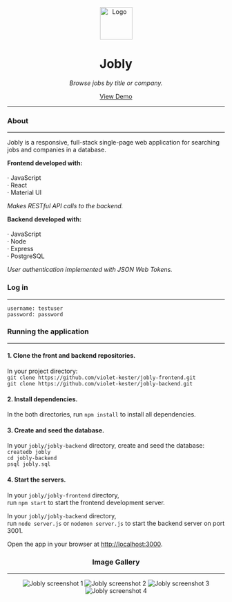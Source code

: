 <!-- header -->

<div align='center'>
  <a href='https://violetkester-jobly.surge.sh'>
    <img src='/public/logos/jobly-logo.png' width='75px' alt='Logo'>
  </a>
  <h1>Jobly</h1>
  <p>
    <i>Browse jobs by title or company.</i>
  </p>
  <p>
    <a href='https://violetkester-jobly.surge.sh' target='_blank'>View Demo</a>
  </p>
</div>

<hr/>

<!-- content -->

<div>
  <h3>About</h3>
  <hr/>
  <p>
    Jobly is a responsive, full-stack single-page web application for searching jobs and companies in a database.
  </p>
  <p>
    <b>Frontend developed with:</b></br></br>
    · JavaScript<br/>
    · React<br/>
    · Material UI
  </p>
  <p>
    <i>Makes RESTful API calls to the backend.</i>
  </p>
  <p>
    <b>Backend developed with:</b></br></br>
    · JavaScript<br/>
    · Node<br/>
    · Express<br/>
    · PostgreSQL
  </p>
  <p>
    <i>User authentication implemented with JSON Web Tokens.</i>
  </p>
  <h3>Log in</h3>
  <hr/>
  <p>
    <code>username: testuser</code><br />
    <code>password: password</code>
  </p>
  <h3>Running the application</h3>
  <hr/>
  <h4>1. Clone the front and backend repositories.</h4>
  <p>
    In your project directory:<br/>
    <code>git clone https://github.com/violet-kester/jobly-frontend.git</code><br/>
    <code>git clone https://github.com/violet-kester/jobly-backend.git</code>
  </p>
    <h4>2. Install dependencies.</h4>
  <p>
    In the both directories, run <code>npm install</code> to install all dependencies.
  </p>
  <h4>
    3. Create and seed the database.
  </h4>
  <p>
    In your <code>jobly/jobly-backend</code> directory,
    create and seed the database:<br/>
    <code>createdb jobly</code><br/>
    <code>cd jobly-backend</code><br/>
    <code>psql jobly.sql</code><br/>
  <p>
  <h4>
    4. Start the servers.
  </h4>
  <p>
    In your <code>jobly/jobly-frontend</code> directory,</br>
    run <code>npm start</code> to start the frontend development server.
  <p>
  </p>
    In your <code>jobly/jobly-backend</code> directory,</br>
    run <code>node server.js</code> or <code>nodemon server.js</code> to start the backend server on port 3001.
  </p>
  <p>
    Open the app in your browser at <a href='http://localhost:3000'>http://localhost:3000</a>.
  </p>
</div>

<!-- images  -->

<div align='center'>
  <h3>Image Gallery</h3>
  <hr/>
  <div class='images-container'>
    <img src='/public/screenshots/jobly-screenshot-1.jpg' alt='Jobly screenshot 1'>
    <img src='/public/screenshots/jobly-screenshot-2.jpg' alt='Jobly screenshot 2'>
    <img src='/public/screenshots/jobly-screenshot-3.jpg' alt='Jobly screenshot 3'>
    <img src='/public/screenshots/jobly-screenshot-4.jpg' alt='Jobly screenshot 4'>
  </div>
</div>
